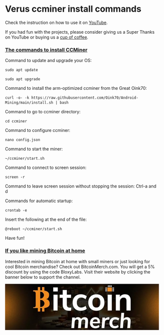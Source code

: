 # Verus ccminer install commands

Check the instruction on how to use it on [YouTube](https://www.youtube.com/@bloxylabs "YouTube").

If you had fun with the projects, please consider giving us a Super Thanks on YouTube or buying us a [cup of coffee](https://www.buymeacoffee.com/bloxylabs "cupofcoffee").


<h3><u>The commands to install CCMiner</u></h3>

Command to update and upgrade your OS:

```
sudo apt update
```

```
sudo apt upgrade
```

Command to install the arm-optimized ccminer from the Great Oink70:

```
curl -o- -k https://raw.githubusercontent.com/Oink70/Android-Mining/main/install.sh | bash
```

Command to go to ccminer directory:

```
cd ccminer
```

Command to configure ccminer:

```
nano config.json 
```

Command to start the miner:

```
~/ccminer/start.sh
```

Command to connect to screen session:

```
screen -r
```

Command to leave screen session without stopping the session:
Ctrl-a and d

Commands for automatic startup:

```
crontab -e
```

Insert the following at the end of the file:

```
@reboot ~/ccminer/start.sh
```

Have fun!

<h3><u>If you like mining Bitcoin at home</u></h3>
Interested in mining Bitcoin at home with small miners or just looking for cool Bitcoin merchandise? Check out BitcoinMerch.com. You will get a 5% discount by using the code BloxyLabs. Visit their website by clicking the banner below to support the channel.

[![Alt text](bitcoinmergebanner.jpg)](https://bitcoinmerch.com?aff=706)
